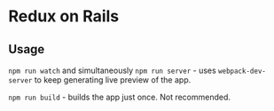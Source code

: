 # Redux on Rails

## Usage

`npm run watch` and simultaneously `npm run server` - uses `webpack-dev-server` to keep generating live preview of the app.

`npm run build` - builds the app just once. Not recommended.
